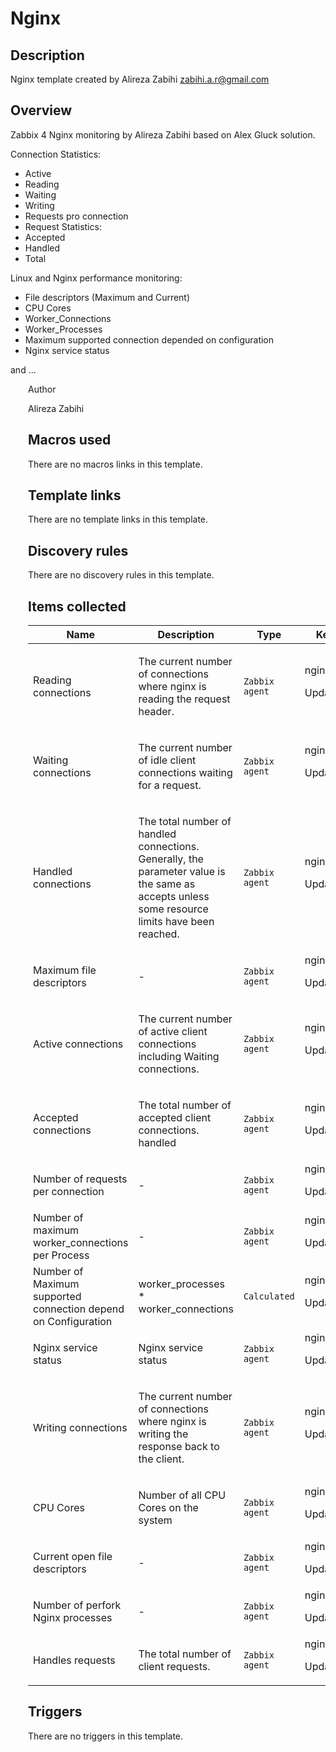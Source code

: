 # Nginx

## Description

Nginx template created by Alireza Zabihi zabihi.a.r@gmail.com

## Overview

Zabbix 4 Nginx monitoring by Alireza Zabihi based on Alex Gluck solution.


Connection Statistics:


* Active
* Reading
* Waiting
* Writing
* Requests pro connection
* Request Statistics:
* Accepted
* Handled
* Total


Linux and Nginx performance monitoring:


* File descriptors (Maximum and Current)
* CPU Cores
* Worker\_Connections
* Worker\_Processes
* Maximum supported connection depended on configuration
* Nginx service status


and ...


<ul style="box-sizing: border-box; margin-bottom: 16px; margin-top: 0px; padding-left: 2em; co</p>



## Author

Alireza Zabihi

## Macros used

There are no macros links in this template.

## Template links

There are no template links in this template.

## Discovery rules

There are no discovery rules in this template.

## Items collected

|Name|Description|Type|Key and additional info|
|----|-----------|----|----|
|Reading connections|<p>The current number of connections where nginx is reading the request header.</p>|`Zabbix agent`|nginx[reading]<p>Update: 120s</p>|
|Waiting connections|<p>The current number of idle client connections waiting for a request.</p>|`Zabbix agent`|nginx[waiting]<p>Update: 120s</p>|
|Handled connections|<p>The total number of handled connections. Generally, the parameter value is the same as accepts unless some resource limits have been reached.</p>|`Zabbix agent`|nginx[handled]<p>Update: 120s</p>|
|Maximum file descriptors|<p>-</p>|`Zabbix agent`|nginx[max_file_descriptors]<p>Update: 24h</p>|
|Active connections|<p>The current number of active client connections including Waiting connections.</p>|`Zabbix agent`|nginx[active]<p>Update: 120s</p>|
|Accepted connections|<p>The total number of accepted client connections. handled</p>|`Zabbix agent`|nginx[accepts]<p>Update: 120s</p>|
|Number of requests per connection|<p>-</p>|`Zabbix agent`|nginx[req_per_conn]<p>Update: 120s</p>|
|Number of maximum worker_connections per Process|<p>-</p>|`Zabbix agent`|nginx[worker_connections]<p>Update: 12h</p>|
|Number of Maximum supported connection depend on Configuration|<p>worker_processes * worker_connections</p>|`Calculated`|nginx_max_connctions<p>Update: 12h</p>|
|Nginx service status|<p>Nginx service status</p>|`Zabbix agent`|nginx[check]<p>Update: 60s</p>|
|Writing connections|<p>The current number of connections where nginx is writing the response back to the client.</p>|`Zabbix agent`|nginx[writing]<p>Update: 120s</p>|
|CPU Cores|<p>Number of all CPU Cores on the system</p>|`Zabbix agent`|nginx[cpu_cores]<p>Update: 24h</p>|
|Current open file descriptors|<p>-</p>|`Zabbix agent`|nginx[open_file_descriptors]<p>Update: 240s</p>|
|Number of perfork Nginx processes|<p>-</p>|`Zabbix agent`|nginx[worker_processes]<p>Update: 12h</p>|
|Handles requests|<p>The total number of client requests.</p>|`Zabbix agent`|nginx[requests]<p>Update: 120s</p>|


## Triggers

There are no triggers in this template.

